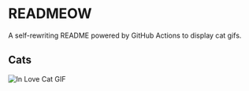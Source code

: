 # READMEOW

A self-rewriting README powered by GitHub Actions to display cat gifs.

## Cats

![In Love Cat GIF](https://media0.giphy.com/media/MDJ9IbxxvDUQM/200.gif?cid=9acd02danq8sa780udneq14xcubzhpul58wjkgkje5boaewz&ep=v1_gifs_search&rid=200.gif&ct=g)
